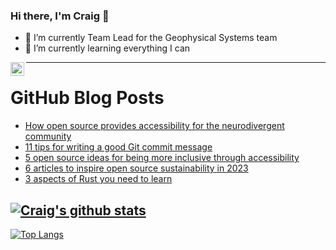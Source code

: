 ### Hi there, I'm Craig 👋

<!--
**CraigTeelFugro/CraigTeelFugro** is a ✨ _special_ ✨ repository because its `README.md` (this file) appears on your GitHub profile.

Here are some ideas to get you started:
-->

- 🔭 I’m currently Team Lead for the Geophysical Systems team
- 🌱 I’m currently learning everything I can

[<img align="left" alt="Craig Teel | LinkedIn" width="22px" src="https://cdn.jsdelivr.net/npm/simple-icons@v3/icons/linkedin.svg" />][linkedin]

---

# GitHub Blog Posts

<!-- BLOG-POST-LIST:START -->
- [How open source provides accessibility for the neurodivergent community](https://opensource.com/article/22/12/accessibility-neurodiversity)
- [11 tips for writing a good Git commit message](https://opensource.com/article/22/12/git-commit-message)
- [5 open source ideas for being more inclusive through accessibility](https://opensource.com/article/22/12/open-source-inclusive-accessibility)
- [6 articles to inspire open source sustainability in 2023](https://opensource.com/article/22/12/open-source-sustainability)
- [3 aspects of Rust you need to learn](https://opensource.com/article/22/12/learn-rust)
<!-- BLOG-POST-LIST:END -->

## [![Craig's github stats](https://github-readme-stats.vercel.app/api?username=craigteelfugro&show_icons=true&theme=radical)](https://github.com/anuraghazra/github-readme-stats)


[linkedin]: https://linkedin.com/in/craig-teel-b8786771
[![Top Langs](https://github-readme-stats.vercel.app/api/top-langs/?username=craigteelfugro&layout=compact)](https://github.com/anuraghazra/github-readme-stats)
